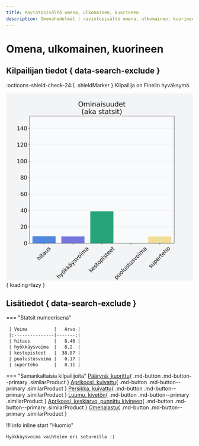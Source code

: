 ```yaml
---
title: Ravintosisältö omena, ulkomainen, kuorineen
description: Omenahedelmät | ravintosisältö omena, ulkomainen, kuorineen
---
```


# Omena, ulkomainen, kuorineen


## Kilpailijan tiedot { data-search-exclude }

:octicons-shield-check-24:{ .shieldMarker } Kilpailija on Finelin hyväksymä.

![Omena, ulkomainen, kuorineen](./images/omena-ulkomainen-kuorineen.png){ loading=lazy }

## Lisätiedot { data-search-exclude }
=== "Statsit numeerisena"

     | Voima          |   Arvo |
     |:---------------|-------:|
     | hitaus         |   8.46 |
     | hyökkäysvoima  |   8.2  |
     | kestopisteet   |  38.87 |
     | puolustusvoima |   0.17 |
     | superteho      |   8.11 |

=== "Samankaltaisia kilpailijoita"
    [Päärynä, kuorittu](/paaryna-kuorittu){ .md-button .md-button--primary .similarProduct }
    [Aprikoosi, kuivattu](/aprikoosi-kuivattu){ .md-button .md-button--primary .similarProduct }
    [Persikka, kuivattu](/persikka-kuivattu){ .md-button .md-button--primary .similarProduct }
    [Luumu, kivetön](/luumu-kiveton){ .md-button .md-button--primary .similarProduct }
    [Aprikoosi, keskiarvo, punnittu kivineen](/aprikoosi-keskiarvo-punnittu-kivineen){ .md-button .md-button--primary .similarProduct }
    [Omenalastu](/omenalastu){ .md-button .md-button--primary .similarProduct }

!!! info inline start "Huomio"

    Hyökkäysvoima vaihtelee eri sotureilla :)
